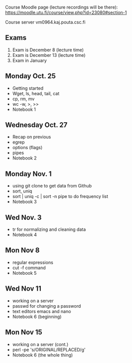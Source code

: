 Course Moodle page (lecture recordings will be there): https://moodle.utu.fi/course/view.php?id=23080#section-1 

Course server vm0964.kaj.pouta.csc.fi

## Exams
1. Exam is December 8 (lecture time)
2. Exam is December 13 (lecture time)
3. Exam in January

## Monday Oct. 25
- Getting started
- Wget, ls, head, tail, cat
- cp, rm, mv
- wc -w, >, >>
- Notebook 1

## Wednesday Oct. 27
- Recap on previous
- egrep
- options (flags)
- pipes
- Notebook 2

## Monday Nov. 1
- using git clone to get data from Github
- sort, uniq
- sort | uniq -c | sort -n pipe to do frequency list
- Notebook 3

## Wed Nov. 3
- tr for normalizing and cleaning data
- Notebook 4

## Mon Nov 8
- regular expressions
- cut -f command
- Notebook 5

## Wed Nov 11
- working on a server
- passwd for changing a password
- text editors emacs and nano
- Notebook 6 (beginning)

## Mon Nov 15
- working on a server (cont.)
- perl -pe 's/ORIGINAL/REPLACED/g'
- Notebook 6 (the whole thing)
